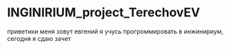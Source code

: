 # INGINIRIUM_project_TerechovEV
приветики меня зовут евгений я учусь прогроммировать в инжинириум, сегодня я сдаю зачет 
